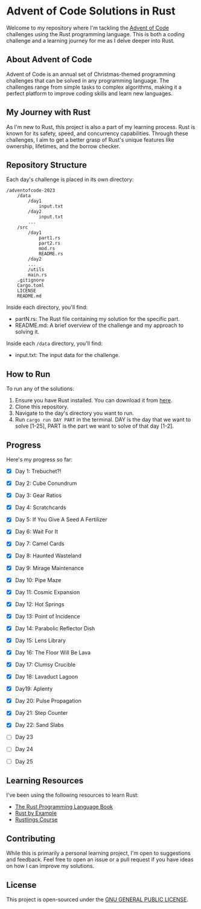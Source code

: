 # Advent of Code Solutions in Rust


Welcome to my repository where I'm tackling the [Advent of Code](https://adventofcode.com/) challenges using the Rust programming language. This is both a coding challenge and a learning journey for me as I delve deeper into Rust.

## About Advent of Code

Advent of Code is an annual set of Christmas-themed programming challenges that can be solved in any programming language. The challenges range from simple tasks to complex algorithms, making it a perfect platform to improve coding skills and learn new languages.

## My Journey with Rust

As I'm new to Rust, this project is also a part of my learning process. Rust is known for its safety, speed, and concurrency capabilities. Through these challenges, I aim to get a better grasp of Rust's unique features like ownership, lifetimes, and the borrow checker.

## Repository Structure

Each day's challenge is placed in its own directory:

```
/adventofcode-2023
    /data
        /day1
            input.txt
        /day2
            input.txt
        ...
    /src
        /day1
            part1.rs
            part2.rs
            mod.rs
            README.rs
        /day2
        ...
        /utils
        main.rs
    .gitignore
    Cargo.toml
    LICENSE
    README.md

```

Inside each directory, you'll find:

- partN.rs: The Rust file containing my solution for the specific part.
- README.md: A brief overview of the challenge and my approach to solving it.

Inside each `/data` directory, you'll find:

- input.txt: The input data for the challenge.

## How to Run

To run any of the solutions:

1. Ensure you have Rust installed. You can download it from [here](https://www.rust-lang.org/tools/install).
2. Clone this repository.
3. Navigate to the day's directory you want to run.
4. Run `cargo run DAY PART` in the terminal. DAY is the day that we want to solve [1-25], PART is the part we want to solve of that day [1-2].

## Progress

Here's my progress so far:

- [x] Day 1: Trebuchet?!
- [x] Day 2: Cube Conundrum
- [x] Day 3: Gear Ratios
- [x] Day 4: Scratchcards
- [x] Day 5: If You Give A Seed A Fertilizer
- [x] Day 6: Wait For It
- [x] Day 7: Camel Cards
- [x] Day 8: Haunted Wasteland
- [x] Day 9: Mirage Maintenance
- [x] Day 10: Pipe Maze
- [x] Day 11: Cosmic Expansion
- [x] Day 12: Hot Springs
- [x] Day 13: Point of Incidence
- [x] Day 14: Parabolic Reflector Dish
- [x] Day 15: Lens Library
- [x] Day 16: The Floor Will Be Lava
- [x] Day 17: Clumsy Crucible
- [x] Day 18: Lavaduct Lagoon
- [x] Day19: Aplenty
- [x] Day 20: Pulse Propagation
- [x] Day 21: Step Counter
- [x] Day 22: Sand Slabs
- [ ] Day 23
- [ ] Day 24
- [ ] Day 25


## Learning Resources

I've been using the following resources to learn Rust:

- [The Rust Programming Language Book](https://doc.rust-lang.org/book/)
- [Rust by Example](https://doc.rust-lang.org/stable/rust-by-example/)
- [Rustlings Course](https://github.com/rust-lang/rustlings/)


## Contributing


While this is primarily a personal learning project, I'm open to suggestions and feedback. Feel free to open an issue or a pull request if you have ideas on how I can improve my solutions.

## License

This project is open-sourced under the [GNU GENERAL PUBLIC LICENSE](https://github.com/ristemingov/adventofcode-2023/blob/main/LICENSE).